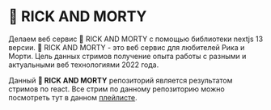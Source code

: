 # 🦖 RICK AND MORTY

Делаем веб сервис 🦖 RICK AND MORTY с помощью библиотеки nextjs 13 версии. 🦖 RICK AND MORTY - это веб сервис для любителей Рика и Морти. Цель данных стримов получение опыта работы с разными и актуальными веб технологиями 2022 года.

Данный **🦖 RICK AND MORTY** репозиторий является результатом стримов по react. Все стрим по данному репозиторию можно посмотреть тут в данном [плейлисте](https://youtube.com/playlist?list=PL_trBE0sVQmcEsXUhumhgxWAUfaKI0ew3&si=Y9KE2aOZqXrI-c_B).
